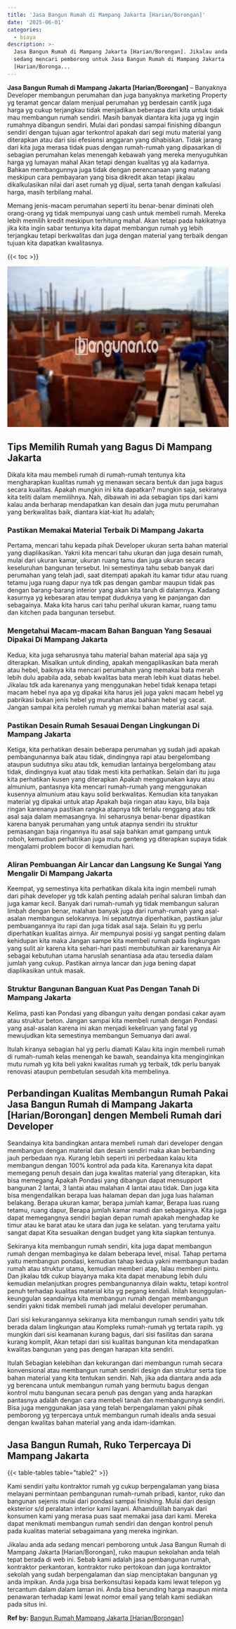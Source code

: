 ```yaml
---
title: 'Jasa Bangun Rumah di Mampang Jakarta [Harian/Borongan]'
date: '2025-06-01'
categories:
  - biaya
description: >-
  Jasa Bangun Rumah di Mampang Jakarta [Harian/Borongan]. Jikalau anda ada
  sedang mencari pemborong untuk Jasa Bangun Rumah di Mampang Jakarta
  [Harian/Boronga...
---
```


**Jasa Bangun Rumah di Mampang Jakarta \[Harian/Borongan\]** – Banyaknya Developer membangun perumahan dan juga banyaknya marketing Property yg teramat gencar dalam menjual perumahan yg berdesain cantik juga harga yg cukup terjangkau tidak menjadikan beberapa dari kita untuk tidak mau membangun rumah sendiri. Masih banyak diantara kita juga yg ingin rumahnya dibangun sendiri. Mulai dari pondasi sampai finishing dibangun sendiri dengan tujuan agar terkontrol apakah dari segi mutu material yang diterapkan atau dari sisi efesiensi anggaran yang dihabiskan. Tidak jarang dari kita juga merasa tidak puas dengan rumah-rumah yang dipasarkan di sebagian perumahan kelas menengah kebawah yang mereka menyuguhkan harga yg lumayan mahal Akan tetapi dengan kualitas yg ala kadarnya. Bahkan membangunnya juga tidak dengan perencanaan yang matang meskipun cara pembayaran yang bisa dikredit akan tetapi jikalau dikalkulasikan nilai dari aset rumah yg dijual, serta tanah dengan kalkulasi harga, masih terbilang mahal.

Memang jenis-macam perumahan seperti itu benar-benar diminati oleh orang-orang yg tidak mempunyai uang cash untuk membeli rumah. Mereka lebih memilih kredit meskipun terhitung mahal. Akan tetapi pada hakikatnya jika kita ingin sabar tentunya kita dapat membangun rumah yg lebih terjangkau tetapi berkwalitas dan juga dengan material yang terbaik dengan tujuan kita dapatkan kwalitasnya.

{{< toc >}}

![Jasa Bangun Rumah di Mampang Jakarta [Harian/Borongan]](/images/borong-bangunan-16.png)

## Tips Memilih Rumah yang Bagus Di Mampang Jakarta

Dikala kita mau membeli rumah di rumah-rumah tentunya kita mengharapkan kualitas rumah yg menawan secara bentuk dan juga bagus secara kualitas. Apakah mungkin ini kita dapatkan? mungkin saja, sekiranya kita teliti dalam memilihnya. Nah, dibawah ini ada sebagian tips dari kami kalau anda berharap mendapatkan kan desain dan juga mutu perumahan yang berkwalitas baik, diantara kiat-kiat Itu adalah;

### Pastikan Memakai Material Terbaik Di Mampang Jakarta

Pertama, mencari tahu kepada pihak Developer ukuran serta bahan material yang diaplikasikan. Yakni kita mencari tahu ukuran dan juga desain rumah, mulai dari ukuran kamar, ukuran ruang tamu dan juga ukuran secara keseluruhan bangunan tersebut. Ini semestinya tahu sebab banyak dari perumahan yang telah jadi, saat ditempati apakah itu kamar tidur atau ruang tetamu juga ruang dapur nya tdk pas dengan gambar maupun tidak pas dengan barang-barang interior yang akan kita taruh di dalamnya. Kadang kasurnya yg kebesaran atau tempat duduknya yang ke panjangan dan sebagainya. Maka kita harus cari tahu perihal ukuran kamar, ruang tamu dan kitchen pada bangunan tersebut.

### Mengetahui Macam-macam Bahan Banguan Yang Sesauai Dipakai Di Mampang Jakarta

Kedua, kita juga seharusnya tahu material bahan material apa saja yg diterapkan. Misalkan untuk dinding, apakah mengaplikasikan bata merah atau hebel, baiknya kita mencari perumahan yang memakai bata merah lebih dulu apabila ada, sebab kwalitas bata merah lebih kuat diatas hebel. Jikalau tdk ada karenanya yang menggunakan hebel tidak kenapa tetapi macam hebel nya apa yg dipakai kita harus jeli juga yakni macam hebel yg pabrikasi bukan jenis hebel yg murahan atau bahkan hebel yg cacat. Jangan sampai kita peroleh rumah yg memkai bahan material asal saja.

### Pastikan Desain Rumah Sesauai Dengan Lingkungan Di Mampang Jakarta

Ketiga, kita perhatikan desain beberapa perumahan yg sudah jadi apakah pembangunannya baik atau tidak, dindingnya rapi atau bergelombang ataupun sudutnya siku atau tdk, kemudian lantainya bergelombang atau tidak, dindingnya kuat atau tidak mesti kita perhatikan. Selain dari itu juga kita perhatikan kusen yang diterapkan Apakah menggunakan kayu atau almunium, pantasnya kita mencari rumah-rumah yang menggunakan kusennya almunium atau kayu solid berkwalitas. Kemudian kita tanyakan material yg dipakai untuk atap Apakah baja ringan atau kayu, bila baja ringan karenanya pastikan rangka atapnya tdk terlalu renggang atau tdk asal saja dalam memasangnya. Ini seharusnya benar-benar dipastikan karena banyak perumahan yang untuk atapnya sendiri itu struktur pemasangan baja ringannya itu asal saja bahkan amat gampang untuk roboh, kemudian perhatrikan juga mutu genteng yg diterapkan supaya tidak mengalami problem bocor di kemudian hari.

### Aliran Pembuangan Air Lancar dan Langsung Ke Sungai Yang Mengalir Di Mampang Jakarta

Keempat, yg semestinya kita perhatikan dikala kita ingin membeli rumah dari pihak developer yg tdk kalah penting adalah perihal saluran limbah dan juga kamar kecil. Banyak dari rumah-rumah yg tidak membangun saluran limbah dengan benar, malahan banyak juga dari rumah-rumah yang asal-asalan membangun selokannya. Ini sepatutnya diperhatikan, pastikan jalur pembuangannya itu rapi dan juga tidak asal saja. Selain itu yg perlu diperhatikan kualitas airnya. Air mempunyai posisi yg sangat penting dalam kehidupan kita maka Jangan sampe kita membeli rumah pada lingkungan yang sulit air karena kita sehari-hari pasti membutuhkan air karenanya Air sebagai kebutuhan utama haruslah senantiasa ada atau tersedia dalam jumlah yang cukup. Pastikan airnya lancar dan juga bening dapat diaplikasikan untuk masak.

### Struktur Bangunan Banguan Kuat Pas Dengan Tanah Di Mampang Jakarta

Kelima, pasti kan Pondasi yang dibangun yaitu dengan pondasi cakar ayam atau struktur beton. Jangan sampai kita membeli rumah dengan Pondasi yang asal-asalan karena ini akan menjadi kekeliruan yang fatal yg mewujudkan kita semestinya membangun Semuanya dari awal.

Itulah kiranya sebagian hal yg perlu diamati Kalau kita ingin membeli rumah di rumah-rumah kelas menengah ke bawah, seandainya kita menginginkan mutu rumah yg kita beli yakni kwalitas rumah yg terbaik, tdk perlu banyak renovasi ataupun pembetulan sesudah kita membelinya.

## Perbandingan Kualitas Membangun Rumah Pakai Jasa Bangun Rumah di Mampang Jakarta \[Harian/Borongan\] dengen Membeli Rumah dari Developer

Seandainya kita bandingkan antara membeli rumah dari developer dengan membangun dengan material dan desain sendiri maka akan berbanding jauh perbedaan nya. Kurang lebih seperti ini perbedaan kalau kita membangun dengan 100% kontrol ada pada kita. Karenanya kita dapat memegang penuh desain dan juga kwalitas material yang diterapkan, kita bisa memegang Apakah Pondasi yang dibangun dapat mensupport bangunan 2 lantai, 3 lantai atau malahan 4 lantai atau tidak. Dan juga kita bisa mengendalikan berapa luas halaman depan dan juga luas halaman belakang. Berapa ukuran kamar, berapa jumlah kamar, Berapa luas ruang tetamu, ruang dapur, Berapa jumlah kamar mandi dan sebagainya. Kita juga dapat memegangnya sendiri bagian depan rumah apakah menghadap ke timur atau ke barat atau ke utara dan juga ke selatan. yang terutama yaitu sangat dapat Kita sesuaikan dengan budget yang kita siapkan tentunya.

Sekiranya kita membangun rumah sendiri, kita juga dapat membangun rumah dengan membaginya ke dalam beberapa level, misal. Tahap pertama yaitu membangun pondasi, kemudian tahap kedua yakni membangun badan rumah atau struktur utama, kemudian memberi atap, lalau memberi pintu. Dan jikalau tdk cukup biayanya maka kita dapat menabung lebih dulu kemudian melanjutkan progres pembangunannya dilain waktu, tetapi kontrol penuh terhadap kualitas material kita yg pegang kendali. Inilah keunggulan-keunggulan seandainya kita membangun rumah dengan membangun sendiri yakni tidak membeli rumah jadi melalui developer perumahan.

Dari sisi kekurangannya sekiranya kita membangun rumah sendiri yaitu tdk berada dalam lingkungan atau Kompleks rumah-rumah yg tertata rapih. yg mungkin dari sisi keamanan kurang bagus, dari sisi fasilitas dan sarana kurang komplit, Akan tetapi dari sisi kualitas bangunan kita mendapatkan kwalitas bangunan yang pas dengan harapan kita sendiri.

Itulah Sebagian kelebihan dan kekurangan dari membangun rumah secara konvensional atau membangun rumah sendiri design dan struktur serta tipe bahan material yang kita tentukan sendiri. Nah, jika ada diantara anda ada yg berencana untuk membangun rumah yang bermutu bagus dengan kontrol mutu bangunan secara penuh pas dengan yang anda harapkan pantasnya adalah dengan cara membeli tanah dan membangunnya sendiri. Bisa juga menggunakan jasa yang telah berpengalaman yakni pihak pemborong yg terpercaya untuk membangun rumah idealis anda sesuai dengan kwalitas bahan material yang anda idam-idamkan.

## Jasa Bangun Rumah, Ruko Terpercaya Di Mampang Jakarta

{{< table-tables table="table2" >}}

Kami sendiri yaitu kontraktor rumah yg cukup berpengalaman yang biasa melayani permintaan pembangunan rumah-rumah pribadi, kantor, ruko dan bangunan sejenis mulai dari pondasi sampai finishing. Mulai dari design eksterior s/d peralatan interior kami layani. Alhamdulillah banyak dari konsumen kami yang merasa puas saat memakai jasa dari kami. Mereka dapat menikmati membangun rumah sendiri dan dengan kontrol penuh pada kualitas material sebagaimana yang mereka inginkan.

Jikalau anda ada sedang mencari pemborong untuk Jasa Bangun Rumah di Mampang Jakarta \[Harian/Borongan\], ruko maupun sekolahan anda telah tepat berada di web ini. Sebab kami adalah jasa pembangunan rumah, kontraktor perkantoran, kontraktor ruko pertokoan dan juga kontraktor sekolah yang sudah berpengalaman dan siap menciptakan bangunan yg anda impikan. Anda juga bisa berkonsultasi kepada kami lewat telepon yg tercantum dalam dalam laman ini. Anda bisa berunding harga maupun minta penawaran terhadap kami lewat nomor email yang telah kami sediakan pada situs ini.

**Ref by:** [Bangun Rumah Mampang Jakarta [Harian/Borongan]](https://id.wikipedia.org/wiki/Bangun)
